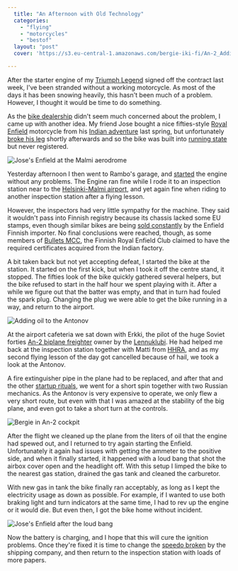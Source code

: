 ```yaml
---
  title: "An Afternoon with Old Technology"
  categories: 
    - "flying"
    - "motorcycles"
    - "bestof"
  layout: "post"
  cover: 'https://s3.eu-central-1.amazonaws.com/bergie-iki-fi/An-2_Adding_Oil.jpg'

---
```

After the starter engine of my [Triumph Legend][1] signed off the contract last week, I've been stranded without a working motorcycle. As most of the days it has been snowing heavily, this hasn't been much of a problem. However, I thought it would be time to do something.

As the [bike dealership][2] didn't seem much concerned about the problem, I came up with another idea. My friend Jose bought a nice fifties-style [Royal Enfield][3] motorcycle from his [Indian adventure][4] last spring, but unfortunately [broke his leg][5] shortly afterwards and so the bike was built into [running state][6] but never registered.

![Jose's Enfield at the Malmi aerodrome](https://s3.eu-central-1.amazonaws.com/bergie-iki-fi/Joses_Enfield_at_EFHF.jpg)

Yesterday afternoon I then went to Rambo's garage, and [started][7] the engine without any problems. The Engine ran fine while I rode it to an inspection station near to the [Helsinki-Malmi airport][8], and yet again fine when riding to another inspection station after a flying lesson.

However, the inspectors had very little sympathy for the machine. They said it wouldn't pass into Finnish registry because its chassis lacked some EU stamps, even though similar bikes are being [sold constantly][9] by the Enfield Finnish importer. No final conclusions were reached, though, as some members of [Bullets MCC][10], the Finnish Royal Enfield Club claimed to have the required certificates acquired from the Indian factory.

A bit taken back but not yet accepting defeat, I started the bike at the station. It started on the first kick, but when I took it off the centre stand, it stopped. The fifties look of the bike quickly gathered several helpers, but the bike refused to start in the half hour we spent playing with it. After a while we figure out that the batter was empty, and that in turn had fouled the spark plug. Changing the plug we were able to get the bike running in a way, and return to the airport.

![Adding oil to the Antonov](https://s3.eu-central-1.amazonaws.com/bergie-iki-fi/An-2_Adding_Oil.jpg)

At the airport cafeteria we sat down with Erkki, the pilot of the huge Soviet forties [An-2 biplane freighter][11] owner by the [Lennuklubi][15]. He had helped me back at the inspection station together with Matti from [HHRA][12], and as my second flying lesson of the day got cancelled because of hail, we took a look at the Antonov.

A fire extinguisher pipe in the plane had to be replaced, and after that and the other [startup rituals][13], we went for a short spin together with two Russian mechanics. As the Antonov is very expensive to operate, we only flew a very short route, but even with that I was amazed at the stability of the big plane, and even got to take a short turn at the controls.

![Bergie in An-2 cockpit](https://s3.eu-central-1.amazonaws.com/bergie-iki-fi/An-2_Bergie_in_controls.jpg)

After the flight we cleaned up the plane from the liters of oil that the engine had spewed out, and I returned to try again starting the Enfield. Unfortunately it again had issues with getting the ammeter to the positive side, and when it finally started, it happened with a loud bang that shot the airbox cover open and the headlight off. With this setup I limped the bike to the nearest gas station, drained the gas tank and cleaned the carburetor.

With new gas in tank the bike finally ran acceptably, as long as I kept the electricity usage as down as possible. For example, if I wanted to use both braking light and turn indicators at the same time, I had to rev up the engine or it would die. But even then, I got the bike home without incident.

![Jose's Enfield after the loud bang](https://s3.eu-central-1.amazonaws.com/bergie-iki-fi/Joses_Enfield_at_EFHF_2.jpg)

Now the battery is charging, and I hope that this will cure the ignition problems. Once they're fixed it is time to change the [speedo broken][14] by the shipping company, and then return to the inspection station with loads of more papers.

[1]: http://www.routamc.org/bikes/triumph-legend.html
[2]: http://www.hdcenter.fi/
[3]: http://www.routamc.org/bikes/enfield-bullet.html
[4]: http://www.routamc.org/journal/jose-to-east-and-back-again/india---the-last-crusade.html
[5]: http://www.routamc.org/updates/2004-04-13-000.html
[6]: http://www.routamc.org/updates/2004-06-30-000.html
[7]: http://www.flickr.com/photos/bergie/8099940797
[8]: http://www.pelastamalmi.org/en/index.html
[9]: http://www.motoitalia.fi/
[10]: http://enfield.ewok.fi/
[11]: http://en.wikipedia.org/wiki/An-2
[12]: http://www.netsonic.fi/~hhra/
[13]: http://web.archive.org/web/20070821124326/http://www.lennuklubi.org/video/Antonov_45MB.mpg
[14]: http://web.archive.org/web/20070216143257/http://bergie.iki.fi/midcom-serveattachmentguid-8935a42cd7ee76ee5cc135b61df3856e/Joses_Enfield_broken_speedo.jpg
[15]: http://www.lennuklubi.org/
